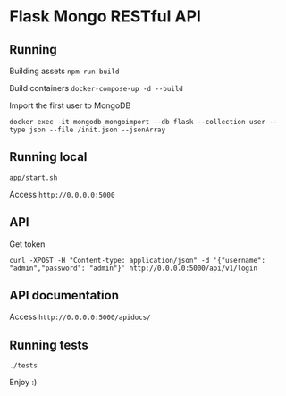 # Flask Mongo RESTful API

## Running
Building assets `npm run build`

Build containers
`docker-compose-up -d --build`

Import the first user to MongoDB
```
docker exec -it mongodb mongoimport --db flask --collection user --type json --file /init.json --jsonArray
```


## Running local
`app/start.sh`

Access `http://0.0.0.0:5000`

## API

Get token
```
curl -XPOST -H "Content-type: application/json" -d '{"username": "admin","password": "admin"}' http://0.0.0.0:5000/api/v1/login
```


## API documentation
Access `http://0.0.0.0:5000/apidocs/`


## Running tests
`./tests`


Enjoy :)
